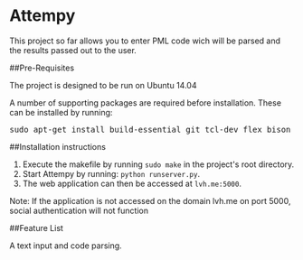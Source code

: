 # Attempy

This project so far allows you to enter PML code wich will be parsed and the results passed out to the user. 

##Pre-Requisites

The project is designed to be run on Ubuntu 14.04

A number of supporting packages are required before installation. These can be installed by running:
<pre>
sudo apt-get install build-essential git tcl-dev flex bison byacc check expect ncurses-dev libreadline-dev libxml2-dev python-pip nodejs npm nodejs-legacy
</pre>

##Installation instructions
1. Execute the makefile by running `sudo make` in the project's root directory.
2. Start Attempy by running: `python runserver.py`.
3. The web application can then be accessed at `lvh.me:5000`.

Note: If the application is not accessed on the domain lvh.me on port 5000, social authentication will not function

##Feature List

A text input and code parsing. 
